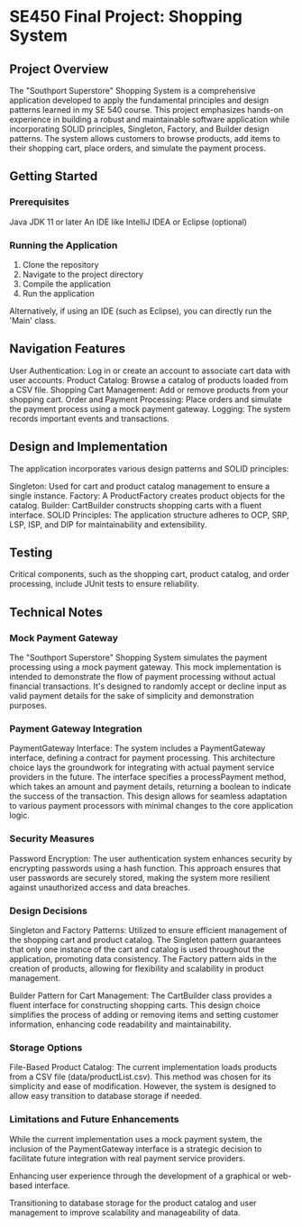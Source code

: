 # SE450 Final Project: Shopping System

## Project Overview 
The "Southport Superstore" Shopping System is a comprehensive application developed to apply the fundamental principles and design patterns learned in my SE 540 course. This project emphasizes hands-on experience in building a robust and maintainable software application while incorporating SOLID principles, Singleton, Factory, and Builder design patterns. The system allows customers to browse products, add items to their shopping cart, place orders, and simulate the payment process.

## Getting Started
### Prerequisites
Java JDK 11 or later
An IDE like IntelliJ IDEA or Eclipse (optional)

### Running the Application
1) Clone the repository
2) Navigate to the project directory
3) Compile the application
4) Run the application

Alternatively, if using an IDE (such as Eclipse), you can directly run the 'Main' class.

## Navigation Features
User Authentication: Log in or create an account to associate cart data with user accounts.
Product Catalog: Browse a catalog of products loaded from a CSV file.
Shopping Cart Management: Add or remove products from your shopping cart.
Order and Payment Processing: Place orders and simulate the payment process using a mock payment gateway.
Logging: The system records important events and transactions.

## Design and Implementation
The application incorporates various design patterns and SOLID principles:

Singleton: Used for cart and product catalog management to ensure a single instance.
Factory: A ProductFactory creates product objects for the catalog.
Builder: CartBuilder constructs shopping carts with a fluent interface.
SOLID Principles: The application structure adheres to OCP, SRP, LSP, ISP, and DIP for maintainability and extensibility.

## Testing 
Critical components, such as the shopping cart, product catalog, and order processing, include JUnit tests to ensure reliability.

## Technical Notes
### Mock Payment Gateway
The "Southport Superstore" Shopping System simulates the payment processing using a mock payment gateway. This mock implementation is intended to demonstrate the flow of payment processing without actual financial transactions. It's designed to randomly accept or decline input as valid payment details for the sake of simplicity and demonstration purposes.

### Payment Gateway Integration
PaymentGateway Interface: The system includes a PaymentGateway interface, defining a contract for payment processing. This architecture choice lays the groundwork for integrating with actual payment service providers in the future. The interface specifies a processPayment method, which takes an amount and payment details, returning a boolean to indicate the success of the transaction. This design allows for seamless adaptation to various payment processors with minimal changes to the core application logic.

### Security Measures
Password Encryption: The user authentication system enhances security by encrypting passwords using a hash function. This approach ensures that user passwords are securely stored, making the system more resilient against unauthorized access and data breaches.

### Design Decisions
Singleton and Factory Patterns: Utilized to ensure efficient management of the shopping cart and product catalog. The Singleton pattern guarantees that only one instance of the cart and catalog is used throughout the application, promoting data consistency. The Factory pattern aids in the creation of products, allowing for flexibility and scalability in product management.

Builder Pattern for Cart Management: The CartBuilder class provides a fluent interface for constructing shopping carts. This design choice simplifies the process of adding or removing items and setting customer information, enhancing code readability and maintainability.

### Storage Options
File-Based Product Catalog: The current implementation loads products from a CSV file (data/productList.csv). This method was chosen for its simplicity and ease of modification. However, the system is designed to allow easy transition to database storage if needed.

### Limitations and Future Enhancements
While the current implementation uses a mock payment system, the inclusion of the PaymentGateway interface is a strategic decision to facilitate future integration with real payment service providers.

Enhancing user experience through the development of a graphical or web-based interface.

Transitioning to database storage for the product catalog and user management to improve scalability and manageability of data.

